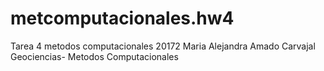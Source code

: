 # metcomputacionales.hw4
Tarea 4 metodos computacionales 20172
Maria Alejandra Amado Carvajal Geociencias- Metodos Computacionales

